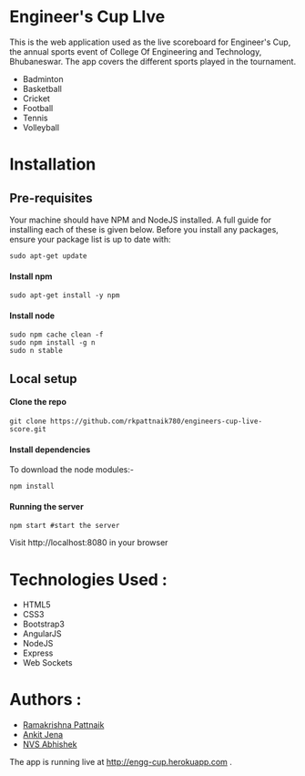 # Engineer's Cup LIve

This is the web application used as the live scoreboard for Engineer's Cup, the annual sports event of College Of Engineering and Technology, Bhubaneswar. The app covers the different sports played in the tournament. 
* Badminton
* Basketball
* Cricket
* Football
* Tennis 
* Volleyball

# Installation

## Pre-requisites

Your machine should have NPM and NodeJS installed. 
A full guide for installing each of these is given below. 
Before you install any packages, ensure your package list is up to date with:

    sudo apt-get update

#### Install npm

    sudo apt-get install -y npm

#### Install node

    sudo npm cache clean -f
    sudo npm install -g n
    sudo n stable

## Local setup

#### Clone the repo

    git clone https://github.com/rkpattnaik780/engineers-cup-live-score.git

#### Install dependencies
To download the node modules:-

    npm install 

#### Running the server

    npm start #start the server

Visit http://localhost:8080 in your browser

# Technologies Used :
* HTML5
* CSS3
* Bootstrap3
* AngularJS
* NodeJS
* Express
* Web Sockets

# Authors :
* [Ramakrishna Pattnaik](https://github.com/rkpattnaik780)
* [Ankit Jena](https://github.com/ankitjena)
* [NVS Abhishek](https://github.com/nvs16)

The app is running live at http://engg-cup.herokuapp.com . 